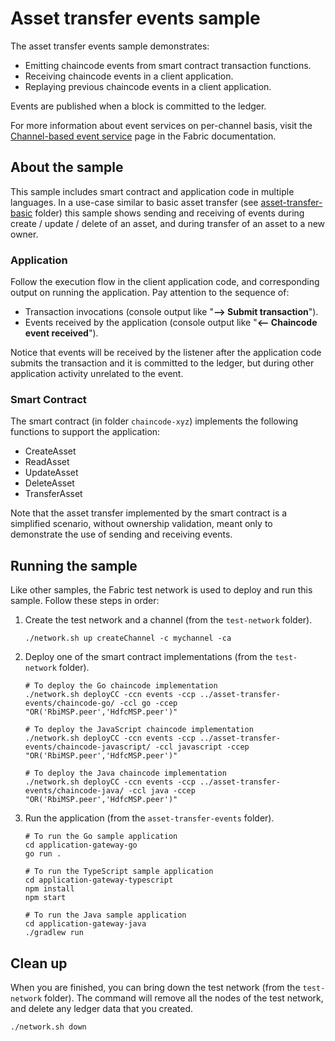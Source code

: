 # Asset transfer events sample

The asset transfer events sample demonstrates:

- Emitting chaincode events from smart contract transaction functions.
- Receiving chaincode events in a client application.
- Replaying previous chaincode events in a client application.

Events are published when a block is committed to the ledger.

For more information about event services on per-channel basis, visit the
[Channel-based event service](https://hyperledger-fabric.readthedocs.io/en/latest/peer_event_services.html)
page in the Fabric documentation.


## About the sample

This sample includes smart contract and application code in multiple languages. In a use-case similar to basic asset transfer (see [asset-transfer-basic](../asset-transfer-basic) folder) this sample shows sending and receiving of events during create / update / delete of an asset, and during transfer of an asset to a new owner.

### Application

Follow the execution flow in the client application code, and corresponding output on running the application. Pay attention to the sequence of:

- Transaction invocations (console output like "**--> Submit transaction**").
- Events received by the application (console output like "**<-- Chaincode event received**").

Notice that events will be received by the listener after the application code submits the transaction and it is committed to the ledger, but during other application activity unrelated to the event.

### Smart Contract

The smart contract (in folder `chaincode-xyz`) implements the following functions to support the application:

- CreateAsset
- ReadAsset
- UpdateAsset
- DeleteAsset
- TransferAsset

Note that the asset transfer implemented by the smart contract is a simplified scenario, without ownership validation, meant only to demonstrate the use of sending and receiving events.

## Running the sample

Like other samples, the Fabric test network is used to deploy and run this sample. Follow these steps in order:

1. Create the test network and a channel (from the `test-network` folder).
   ```
   ./network.sh up createChannel -c mychannel -ca
   ```

1. Deploy one of the smart contract implementations (from the `test-network` folder).
   ```
   # To deploy the Go chaincode implementation
   ./network.sh deployCC -ccn events -ccp ../asset-transfer-events/chaincode-go/ -ccl go -ccep "OR('RbiMSP.peer','HdfcMSP.peer')"

   # To deploy the JavaScript chaincode implementation
   ./network.sh deployCC -ccn events -ccp ../asset-transfer-events/chaincode-javascript/ -ccl javascript -ccep "OR('RbiMSP.peer','HdfcMSP.peer')"

   # To deploy the Java chaincode implementation
   ./network.sh deployCC -ccn events -ccp ../asset-transfer-events/chaincode-java/ -ccl java -ccep "OR('RbiMSP.peer','HdfcMSP.peer')"
   ```

1. Run the application (from the `asset-transfer-events` folder).
   ```
   # To run the Go sample application
   cd application-gateway-go
   go run .

   # To run the TypeScript sample application
   cd application-gateway-typescript
   npm install
   npm start

   # To run the Java sample application
   cd application-gateway-java
   ./gradlew run
   ```

## Clean up

When you are finished, you can bring down the test network (from the `test-network` folder). The command will remove all the nodes of the test network, and delete any ledger data that you created.

```
./network.sh down
```
